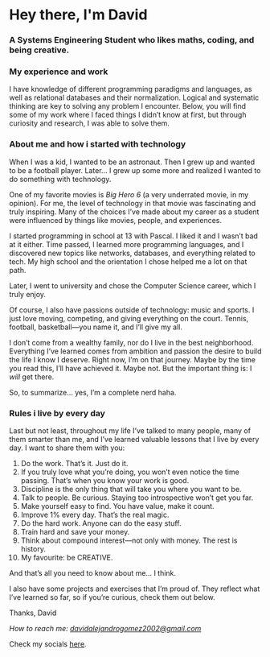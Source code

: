 <h1>Hey there, I'm David</h1>
<h3>A Systems Engineering Student who likes maths, coding, and being creative.</h3>

<h3>My experience and work</h3>
<h7>I have knowledge of different programming paradigms and languages, as well as relational databases and their normalization. Logical and systematic thinking are key to solving any problem I encounter. Below, you will find some of my work where I faced things I didn’t know at first, but through curiosity and research, I was able to solve them. </h7>

<h3>About me and how i started with technology</h3>
<h7>When I was a kid, I wanted to be an astronaut. Then I grew up and wanted to be a football player. Later... I grew up some more and realized I wanted to do something with technology.  

One of my favorite movies is *Big Hero 6* (a very underrated movie, in my opinion). For me, the level of technology in that movie was fascinating and truly inspiring. Many of the choices I’ve made about my career as a student were influenced by things like movies, people, and experiences.  

I started programming in school at 13 with Pascal. I liked it and I wasn’t bad at it either. Time passed, I learned more programming languages, and I discovered new topics like networks, databases, and everything related to tech. My high school and the orientation I chose helped me a lot on that path.  

Later, I went to university and chose the Computer Science career, which I truly enjoy.  

Of course, I also have passions outside of technology: music and sports. I just love moving, competing, and giving everything on the court. Tennis, football, basketball—you name it, and I’ll give my all.  

I don’t come from a wealthy family, nor do I live in the best neighborhood. Everything I’ve learned comes from ambition and passion the desire to build the life I know I deserve. Right now, I’m on that journey. Maybe by the time you read this, I’ll have achieved it. Maybe not. But the important thing is: I *will* get there.  

So, to summarize… yes, I’m a complete nerd haha. 

<h3>Rules i live by every day</h3>
Last but not least, throughout my life I’ve talked to many people, many of them smarter than me, and I’ve learned valuable lessons that I live by every day. I want to share them with you:  

1. Do the work. That’s it. Just do it.  
2. If you truly love what you’re doing, you won’t even notice the time passing. That’s when you know your work is good.  
3. Discipline is the only thing that will take you where you want to be.  
4. Talk to people. Be curious. Staying too introspective won’t get you far.  
5. Make yourself easy to find. You have value, make it count.  
6. Improve 1% every day. That’s the real magic.  
7. Do the hard work. Anyone can do the easy stuff.  
8. Train hard and save your money.  
9. Think about compound interest—not only with money. The rest is history.
10. My favourite: be CREATIVE.

And that’s all you need to know about me… I think.  

I also have some projects and exercises that I’m proud of. They reflect what I’ve learned so far, so if you’re curious, check them out below.  

Thanks, David  </h7> 

*How to reach me: davidalejandrogomez2002@gmail.com*

<p align="left">
  Check my socials <a href="https://bento.me/alenodav" target="_blank">here</a>.
</p>
